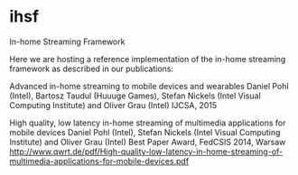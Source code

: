 # ihsf
In-home Streaming Framework

Here we are hosting a reference implementation of the in-home streaming framework as described in our publications:
 
Advanced in-home streaming to mobile devices and wearables
Daniel Pohl (Intel), Bartosz Taudul (Huuuge Games), Stefan Nickels (Intel Visual Computing Institute) and Oliver Grau (Intel) 
IJCSA, 2015 

 
High quality, low latency in-home streaming of multimedia applications for mobile devices
Daniel Pohl (Intel), Stefan Nickels (Intel Visual Computing Institute) and Oliver Grau (Intel) 
Best Paper Award, FedCSIS 2014, Warsaw
http://www.qwrt.de/pdf/High-quality-low-latency-in-home-streaming-of-multimedia-applications-for-mobile-devices.pdf
